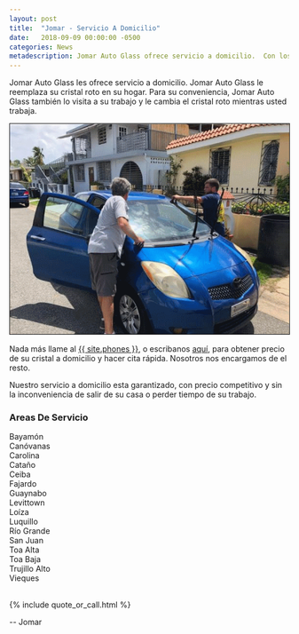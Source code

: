 ```yaml
---
layout: post
title:  "Jomar - Servicio A Domicilio"
date:   2018-09-09 00:00:00 -0500
categories: News
metadescription: Jomar Auto Glass ofrece servicio a domicilio.  Con los mejores precios, servicio garantizado a domicilio.
---
```


Jomar Auto Glass les ofrece servicio a domicilio.  Jomar Auto Glass le reemplaza su cristal roto en su hogar.  Para su conveniencia, Jomar Auto Glass también lo visita a su trabajo y le cambia el cristal roto mientras usted trabaja.

<img src="/assets/pictures/a-domicilio.png" alt="Servicio A Domicilio" border="1">

Nada más llame al <a href="tel:{{ site.phones-link }}" title="{{ site.phones }}">{{ site.phones }}</a>, o escribanos <a href="{{ site.baseurl }}/cotizacion/index.html" title="Formulario">aquí</a>, para obtener precio de su cristal a domicilio y hacer cita rápida.  Nosotros nos encargamos de el resto.

Nuestro servicio a domicilio esta garantizado, con precio competitivo y sin la inconveniencia de salir de su casa o perder tiempo de su trabajo.

<h3>Areas De Servicio</h3>
<div class="multicol-container">
	<div class="multicol">
		Bayamón<br/>
		Canóvanas <br/>
		Carolina<br/>
		Cataño<br/>
		Ceiba<br/>
		Fajardo<br/>
		Guaynabo<br/>
		Levittown
	</div>
	<div class="multicol">
		Loíza<br/>
		Luquillo<br/>
		Río Grande<br/>
		San Juan<br/>
		Toa Alta<br/>
		Toa Baja<br/>
		Trujillo Alto<br/>
		Vieques<br/><br/>
	</div>
</div>

{% include quote_or_call.html %}

-- Jomar

